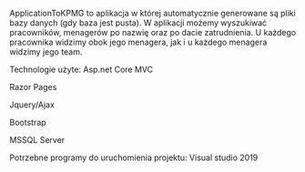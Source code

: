  ApplicationToKPMG to aplikacja w której automatycznie generowane są pliki bazy danych (gdy baza jest pusta). W aplikacji możemy wyszukiwać pracowników, menagerów po nazwię oraz po dacie zatrudnienia. U każdego pracownika widzimy obok jego menagera, jak i u każdego menagera widzimy jego team.
 
Technologie użyte:
Asp.net Core MVC

Razor Pages

Jquery/Ajax

Bootstrap

MSSQL Server

Potrzebne programy do uruchomienia projektu:
Visual studio 2019 



